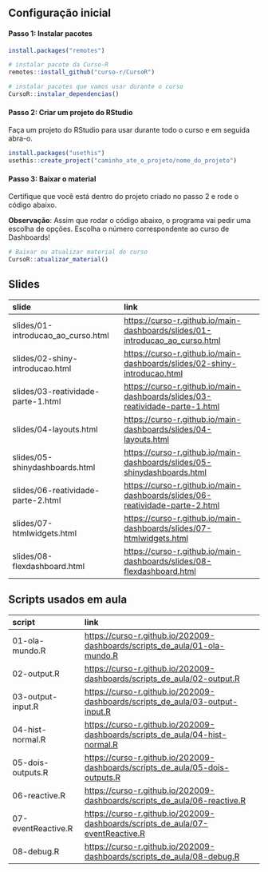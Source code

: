 
<!-- README.md is generated from README.Rmd. Please edit that file -->

## Configuração inicial

#### Passo 1: Instalar pacotes

``` r
install.packages("remotes")

# instalar pacote da Curso-R
remotes::install_github("curso-r/CursoR")

# instalar pacotes que vamos usar durante o curso
CursoR::instalar_dependencias()
```

#### Passo 2: Criar um projeto do RStudio

Faça um projeto do RStudio para usar durante todo o curso e em seguida
abra-o.

``` r
install.packages("usethis")
usethis::create_project("caminho_ate_o_projeto/nome_do_projeto")
```

#### Passo 3: Baixar o material

Certifique que você está dentro do projeto criado no passo 2 e rode o
código abaixo.

**Observação**: Assim que rodar o código abaixo, o programa vai pedir
uma escolha de opções. Escolha o número correspondente ao curso de
Dashboards\!

``` r
# Baixar ou atualizar material do curso
CursoR::atualizar_material()
```

## Slides

| slide                                | link                                                                           |
| :----------------------------------- | :----------------------------------------------------------------------------- |
| slides/01-introducao\_ao\_curso.html | <https://curso-r.github.io/main-dashboards/slides/01-introducao_ao_curso.html> |
| slides/02-shiny-introducao.html      | <https://curso-r.github.io/main-dashboards/slides/02-shiny-introducao.html>    |
| slides/03-reatividade-parte-1.html   | <https://curso-r.github.io/main-dashboards/slides/03-reatividade-parte-1.html> |
| slides/04-layouts.html               | <https://curso-r.github.io/main-dashboards/slides/04-layouts.html>             |
| slides/05-shinydashboards.html       | <https://curso-r.github.io/main-dashboards/slides/05-shinydashboards.html>     |
| slides/06-reatividade-parte-2.html   | <https://curso-r.github.io/main-dashboards/slides/06-reatividade-parte-2.html> |
| slides/07-htmlwidgets.html           | <https://curso-r.github.io/main-dashboards/slides/07-htmlwidgets.html>         |
| slides/08-flexdashboard.html         | <https://curso-r.github.io/main-dashboards/slides/08-flexdashboard.html>       |

## Scripts usados em aula

| script             | link                                                                             |
| :----------------- | :------------------------------------------------------------------------------- |
| 01-ola-mundo.R     | <https://curso-r.github.io/202009-dashboards/scripts_de_aula/01-ola-mundo.R>     |
| 02-output.R        | <https://curso-r.github.io/202009-dashboards/scripts_de_aula/02-output.R>        |
| 03-output-input.R  | <https://curso-r.github.io/202009-dashboards/scripts_de_aula/03-output-input.R>  |
| 04-hist-normal.R   | <https://curso-r.github.io/202009-dashboards/scripts_de_aula/04-hist-normal.R>   |
| 05-dois-outputs.R  | <https://curso-r.github.io/202009-dashboards/scripts_de_aula/05-dois-outputs.R>  |
| 06-reactive.R      | <https://curso-r.github.io/202009-dashboards/scripts_de_aula/06-reactive.R>      |
| 07-eventReactive.R | <https://curso-r.github.io/202009-dashboards/scripts_de_aula/07-eventReactive.R> |
| 08-debug.R         | <https://curso-r.github.io/202009-dashboards/scripts_de_aula/08-debug.R>         |
